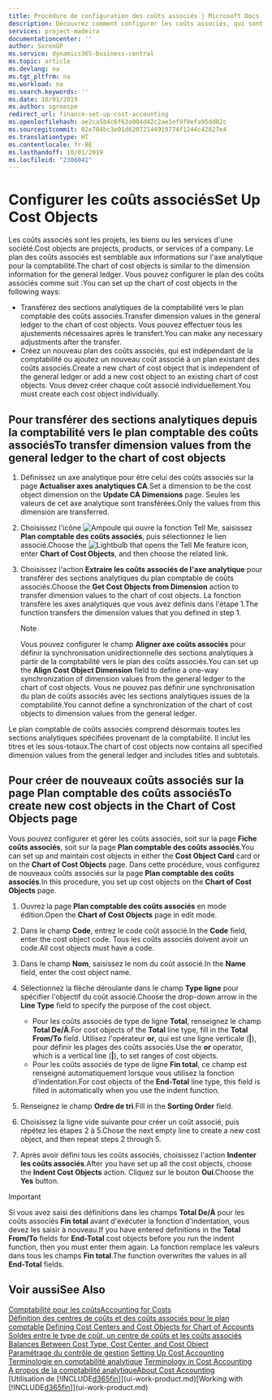 ```yaml
---
title: Procédure de configuration des coûts associés | Microsoft Docs
description: Découvrez comment configurer les coûts associés, qui sont similaires aux axes analytiques pour la comptabilité.
services: project-madeira
documentationcenter: ''
author: SorenGP
ms.service: dynamics365-business-central
ms.topic: article
ms.devlang: na
ms.tgt_pltfrm: na
ms.workload: na
ms.search.keywords: ''
ms.date: 10/01/2019
ms.author: sgroespe
redirect_url: finance-set-up-cost-accounting
ms.openlocfilehash: ae2ca5b4c6f63a004d42c2ae1ef9f0efa95dd02c
ms.sourcegitcommit: 02e704bc3e01d62072144919774f1244c42827e4
ms.translationtype: HT
ms.contentlocale: fr-BE
ms.lasthandoff: 10/01/2019
ms.locfileid: "2306041"
---
```

# <a name="set-up-cost-objects"></a><span data-ttu-id="39fca-103">Configurer les coûts associés</span><span class="sxs-lookup"><span data-stu-id="39fca-103">Set Up Cost Objects</span></span>
<span data-ttu-id="39fca-104">Les coûts associés sont les projets, les biens ou les services d'une société.</span><span class="sxs-lookup"><span data-stu-id="39fca-104">Cost objects are projects, products, or services of a company.</span></span> <span data-ttu-id="39fca-105">Le plan des coûts associés est semblable aux informations sur l'axe analytique pour la comptabilité.</span><span class="sxs-lookup"><span data-stu-id="39fca-105">The chart of cost objects is similar to the dimension information for the general ledger.</span></span> <span data-ttu-id="39fca-106">Vous pouvez configurer le plan des coûts associés comme suit :</span><span class="sxs-lookup"><span data-stu-id="39fca-106">You can set up the chart of cost objects in the following ways:</span></span>  

* <span data-ttu-id="39fca-107">Transférez des sections analytiques de la comptabilité vers le plan comptable des coûts associés.</span><span class="sxs-lookup"><span data-stu-id="39fca-107">Transfer dimension values in the general ledger to the chart of cost objects.</span></span> <span data-ttu-id="39fca-108">Vous pouvez effectuer tous les ajustements nécessaires après le transfert.</span><span class="sxs-lookup"><span data-stu-id="39fca-108">You can make any necessary adjustments after the transfer.</span></span>  
* <span data-ttu-id="39fca-109">Créez un nouveau plan des coûts associés, qui est indépendant de la comptabilité ou ajoutez un nouveau coût associé à un plan existant des coûts associés.</span><span class="sxs-lookup"><span data-stu-id="39fca-109">Create a new chart of cost object that is independent of the general ledger or add a new cost object to an existing chart of cost objects.</span></span> <span data-ttu-id="39fca-110">Vous devez créer chaque coût associé individuellement.</span><span class="sxs-lookup"><span data-stu-id="39fca-110">You must create each cost object individually.</span></span>  

## <a name="to-transfer-dimension-values-from-the-general-ledger-to-the-chart-of-cost-objects"></a><span data-ttu-id="39fca-111">Pour transférer des sections analytiques depuis la comptabilité vers le plan comptable des coûts associés</span><span class="sxs-lookup"><span data-stu-id="39fca-111">To transfer dimension values from the general ledger to the chart of cost objects</span></span>  
1.  <span data-ttu-id="39fca-112">Définissez un axe analytique pour être celui des coûts associés sur la page **Actualiser axes analytiques CA**.</span><span class="sxs-lookup"><span data-stu-id="39fca-112">Set a dimension to be the cost object dimension on the **Update CA Dimensions** page.</span></span> <span data-ttu-id="39fca-113">Seules les valeurs de cet axe analytique sont transférées.</span><span class="sxs-lookup"><span data-stu-id="39fca-113">Only the values from this dimension are transferred.</span></span>  
2.  <span data-ttu-id="39fca-114">Choisissez l'icône ![Ampoule qui ouvre la fonction Tell Me](media/ui-search/search_small.png "Dites-moi ce que vous voulez faire"), saisissez **Plan comptable des coûts associés**, puis sélectionnez le lien associé.</span><span class="sxs-lookup"><span data-stu-id="39fca-114">Choose the ![Lightbulb that opens the Tell Me feature](media/ui-search/search_small.png "Tell me what you want to do") icon, enter **Chart of Cost Objects**, and then choose the related link.</span></span>  
3.  <span data-ttu-id="39fca-115">Choisissez l'action **Extraire les coûts associés de l'axe analytique** pour transférer des sections analytiques du plan comptable de coûts associés.</span><span class="sxs-lookup"><span data-stu-id="39fca-115">Choose the **Get Cost Objects from Dimension** action to transfer dimension values to the chart of cost objects.</span></span> <span data-ttu-id="39fca-116">La fonction transfère les axes analytiques que vous avez définis dans l'étape 1.</span><span class="sxs-lookup"><span data-stu-id="39fca-116">The function transfers the dimension values that you defined in step 1.</span></span>  

    > [!NOTE]  
    >  <span data-ttu-id="39fca-117">Vous pouvez configurer le champ **Aligner axe coûts associés** pour définir la synchronisation unidirectionnelle des sections analytiques à partir de la comptabilité vers le plan des coûts associés.</span><span class="sxs-lookup"><span data-stu-id="39fca-117">You can set up the **Align Cost Object Dimension**  field to define a one-way synchronization of dimension values from the general ledger to the chart of cost objects.</span></span> <span data-ttu-id="39fca-118">Vous ne pouvez pas définir une synchronisation du plan de coûts associés avec les sections analytiques issues de la comptabilité.</span><span class="sxs-lookup"><span data-stu-id="39fca-118">You cannot define a synchronization of the chart of cost objects to dimension values from the general ledger.</span></span>  

<span data-ttu-id="39fca-119">Le plan comptable de coûts associés comprend désormais toutes les sections analytiques spécifiées provenant de la comptabilité. Il inclut les titres et les sous-totaux.</span><span class="sxs-lookup"><span data-stu-id="39fca-119">The chart of cost objects now contains all specified dimension values from the general ledger and includes titles and subtotals.</span></span>  

## <a name="to-create-new-cost-objects-in-the-chart-of-cost-objects-page"></a><span data-ttu-id="39fca-120">Pour créer de nouveaux coûts associés sur la page Plan comptable des coûts associés</span><span class="sxs-lookup"><span data-stu-id="39fca-120">To create new cost objects in the Chart of Cost Objects page</span></span>  
<span data-ttu-id="39fca-121">Vous pouvez configurer et gérer les coûts associés, soit sur la page **Fiche coûts associés**, soit sur la page **Plan comptable des coûts associés**.</span><span class="sxs-lookup"><span data-stu-id="39fca-121">You can set up and maintain cost objects in either the **Cost Object Card** card or on the **Chart of Cost Objects** page.</span></span> <span data-ttu-id="39fca-122">Dans cette procédure, vous configurez de nouveaux coûts associés sur la page **Plan comptable des coûts associés**.</span><span class="sxs-lookup"><span data-stu-id="39fca-122">In this procedure, you set up cost objects on the **Chart of Cost Objects** page.</span></span>  

1.  <span data-ttu-id="39fca-123">Ouvrez la page **Plan comptable des coûts associés** en mode édition.</span><span class="sxs-lookup"><span data-stu-id="39fca-123">Open the **Chart of Cost Objects** page in edit mode.</span></span>  
2.  <span data-ttu-id="39fca-124">Dans le champ **Code**, entrez le code coût associé.</span><span class="sxs-lookup"><span data-stu-id="39fca-124">In the **Code** field, enter the cost object code.</span></span> <span data-ttu-id="39fca-125">Tous les coûts associés doivent avoir un code.</span><span class="sxs-lookup"><span data-stu-id="39fca-125">All cost objects must have a code.</span></span>  
3.  <span data-ttu-id="39fca-126">Dans le champ **Nom**, saisissez le nom du coût associé.</span><span class="sxs-lookup"><span data-stu-id="39fca-126">In the **Name** field, enter the cost object name.</span></span>  
4.  <span data-ttu-id="39fca-127">Sélectionnez la flèche déroulante dans le champ **Type ligne** pour spécifier l'objectif du coût associé.</span><span class="sxs-lookup"><span data-stu-id="39fca-127">Choose the drop-down arrow in the **Line Type** field to specify the purpose of the cost object.</span></span>  

    * <span data-ttu-id="39fca-128">Pour les coûts associés de type de ligne **Total**, renseignez le champ **Total De/À**.</span><span class="sxs-lookup"><span data-stu-id="39fca-128">For cost objects of the **Total** line type, fill in the **Total From/To** field.</span></span> <span data-ttu-id="39fca-129">Utilisez l'opérateur **or**, qui est une ligne verticale (**&#124;**), pour définir les plages des coûts associés.</span><span class="sxs-lookup"><span data-stu-id="39fca-129">Use the **or** operator, which is a vertical line (**&#124;**), to set ranges of cost objects.</span></span>  
    * <span data-ttu-id="39fca-130">Pour les coûts associés de type de ligne **Fin total**, ce champ est renseigné automatiquement lorsque vous utilisez la fonction d'indentation.</span><span class="sxs-lookup"><span data-stu-id="39fca-130">For cost objects of the **End-Total** line type, this field is filled in automatically when you use  the indent function.</span></span>  
5.  <span data-ttu-id="39fca-131">Renseignez le champ **Ordre de tri**.</span><span class="sxs-lookup"><span data-stu-id="39fca-131">Fill in the **Sorting Order** field.</span></span>  
6.  <span data-ttu-id="39fca-132">Choisissez la ligne vide suivante pour créer un coût associé, puis répétez les étapes 2 à 5.</span><span class="sxs-lookup"><span data-stu-id="39fca-132">Chose the next empty line to create a new cost object, and then repeat steps 2 through 5.</span></span>  
7.  <span data-ttu-id="39fca-133">Après avoir défini tous les coûts associés, choisissez l'action **Indenter les coûts associés**.</span><span class="sxs-lookup"><span data-stu-id="39fca-133">After you have set up all the cost objects, choose the **Indent Cost Objects** action.</span></span> <span data-ttu-id="39fca-134">Cliquez sur le bouton **Oui**.</span><span class="sxs-lookup"><span data-stu-id="39fca-134">Choose the **Yes** button.</span></span>  

> [!IMPORTANT]  
>  <span data-ttu-id="39fca-135">Si vous avez saisi des définitions dans les champs **Total De/À** pour les coûts associés **Fin total** avant d'exécuter la fonction d'indentation, vous devez les saisir à nouveau.</span><span class="sxs-lookup"><span data-stu-id="39fca-135">If you have entered definitions in the **Total From/To** fields for **End-Total** cost objects before you run the indent function, then you must enter them again.</span></span> <span data-ttu-id="39fca-136">La fonction remplace les valeurs dans tous les champs **Fin total**.</span><span class="sxs-lookup"><span data-stu-id="39fca-136">The function overwrites the values in all **End-Total** fields.</span></span>  

## <a name="see-also"></a><span data-ttu-id="39fca-137">Voir aussi</span><span class="sxs-lookup"><span data-stu-id="39fca-137">See Also</span></span>  
[<span data-ttu-id="39fca-138">Comptabilité pour les coûts</span><span class="sxs-lookup"><span data-stu-id="39fca-138">Accounting for Costs</span></span>](finance-manage-cost-accounting.md)  
<span data-ttu-id="39fca-139">[Définition des centres de coûts et des coûts associés pour le plan comptable](finance-defining-cost-centers-and-cost-objects-for-chart-of-accounts.md) </span><span class="sxs-lookup"><span data-stu-id="39fca-139">[Defining Cost Centers and Cost Objects for Chart of Accounts](finance-defining-cost-centers-and-cost-objects-for-chart-of-accounts.md) </span></span>  
<span data-ttu-id="39fca-140">[Soldes entre le type de coût, un centre de coûts et les coûts associés](finance-balances-between-cost-type-cost-center-and-cost-object.md) </span><span class="sxs-lookup"><span data-stu-id="39fca-140">[Balances Between Cost Type, Cost Center, and Cost Object](finance-balances-between-cost-type-cost-center-and-cost-object.md) </span></span>  
<span data-ttu-id="39fca-141">[Paramétrage du contrôle de gestion](finance-set-up-cost-accounting.md) </span><span class="sxs-lookup"><span data-stu-id="39fca-141">[Setting Up Cost Accounting](finance-set-up-cost-accounting.md) </span></span>  
<span data-ttu-id="39fca-142">[Terminologie en comptabilité analytique](finance-terminology-in-cost-accounting.md) </span><span class="sxs-lookup"><span data-stu-id="39fca-142">[Terminology in Cost Accounting](finance-terminology-in-cost-accounting.md) </span></span>  
[<span data-ttu-id="39fca-143">À propos de la comptabilité analytique</span><span class="sxs-lookup"><span data-stu-id="39fca-143">About Cost Accounting</span></span>](finance-about-cost-accounting.md)  
<span data-ttu-id="39fca-144">[Utilisation de [!INCLUDE[d365fin](includes/d365fin_md.md)]](ui-work-product.md)</span><span class="sxs-lookup"><span data-stu-id="39fca-144">[Working with [!INCLUDE[d365fin](includes/d365fin_md.md)]](ui-work-product.md)</span></span>
